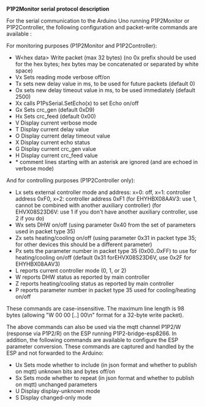 **P1P2Monitor serial protocol description**

For the serial communication to the Arduino Uno running P1P2Monitor or P1P2Controller, the following configuration and packet-write commands are available :

For monitoring purposes (P1P2Monitor and P1P2Controller):

- W\<hex data\> Write packet (max 32 bytes) (no 0x prefix should be used for the hex bytes; hex bytes may be concatenated or separated by white space)
- Vx Sets reading mode verbose off/on
- Tx sets new delay value in ms, to be used for future packets (default 0)
- Ox sets new delay timeout value in ms, to be used immediately (default 2500)
- Xx calls P1PsSerial.SetEcho(x) to set Echo on/off
- Gx Sets crc_gen (default 0xD9)
- Hx Sets crc_feed (default 0x00)
- V  Display current verbose mode
- T  Display current delay value
- O  Display current delay timeout value
- X  Display current echo status
- G  Display current crc_gen value
- H  Display current crc_feed value
- \* comment lines starting with an asterisk are ignored (and are echoed in verbose mode)

And for controlling purposes (P1P2Controller only):
- Lx sets external controller mode and address: x=0: off, x=1: controller address 0xF0, x=2: controller address 0xF1
     (for EHYHBX08AAV3: use 1, cannot be combined with another auxiliary controller)
     (for EHVX08S23D6V: use 1 if you don't have another auxiliary controller, use 2 if you do)
- Wx sets DHW on/off (using parameter 0x40 from the set of parameters used in packet type 35)
- Zx sets heating/cooling on/off (using parameter 0x31 in packet type 35; for other devices this should be a different parameter)
- Px sets the parameter number in packet type 35 (0x00..0xFF) to use for heating/cooling on/off (default 0x31 forEHVX08S23D6V, use 0x2F for EHYHBX08AAV3)
- L reports current controller mode (0, 1, or 2)
- W reports DHW status as reported by main controller
- Z reports heating/cooling status as reported by main controller
- P reports parameter number in packet type 35 used for cooling/heating on/off

These commands are case-insensitive. The maximum line length is 98 bytes (allowing "W 00 00 [..] 00\n" format for a 32-byte write packet).

The above commands can also be used via the mqtt channel P1P2/W (response via P1P2/R) on the ESP running P1P2-bridge-esp8266. In addition, the following commands are 
available to configure the ESP parameter conversion. These commands are captured and handled by the ESP and not forwarded to the Arduino:

- Ux Sets mode whether to include (in json format and whether to publish on mqtt) unknown bits and bytes off/on
- Sx Sets mode whether to repeat (in json format and whether to publish on mqtt) unchanged parameters
- U  Display display-unknown mode
- S  Display changed-only mode

